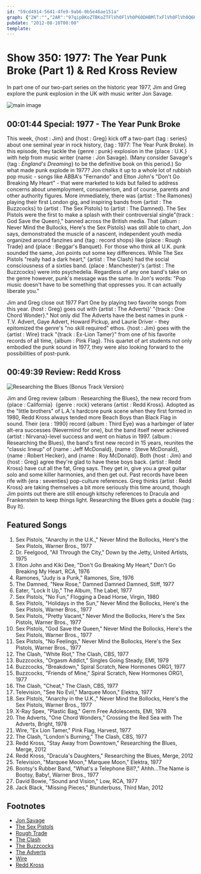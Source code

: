 ```yaml
---
id: "59cd4914-5641-4fe9-9ab6-0b5e46ae151a"
graph: {"2W":"","2AR":"97qipBKoZTBKoZTFlVh0FlVh0P60DHBMlTxFlVh0FlVh0Q6HUEBJUJRFlVh0FlVh0OyCbyBKRg8FlVh097qipX6cfd97qipBHm1G"}
pubdate: "2012-08-10T00:00"
template: 
---
```






# Show 350: 1977: The Year Punk Broke (Part 1) & Red Kross Review

In part one of our two-part series on the historic year 1977, Jim and Greg explore the punk explosion in the UK with music writer Jon Savage.

![main image](https://static.soundopinions.org/images/2012/1977_part1.jpg)



## 00:01:44 Special: 1977 - The Year Punk Broke

This week, {host : Jim} and {host : Greg} kick off a two-part {tag : series} about one seminal year in rock history, {tag : 1977: The Year Punk Broke}. In this episode, they tackle the {genre : punk} explosion in the {place : U.K.} with help from music writer {name : Jon Savage}. (Many consider Savage's {tag : *England's Dreaming*} to be the definitive book on this period.) So what made punk explode in 1977? Jon chalks it up to a whole lot of rubbish pop music - songs like ABBA's "Fernando" and Elton John's "Don't Go Breaking My Heart" - that were marketed to kids but failed to address concerns about unemployment, consumerism, and of course, parents and other authority figures. More immediately, there was {artist : The Ramones} playing their first London gig, and inspiring bands from {artist : The Buzzcocks} to {artist : The Sex Pistols} to {artist : The Damned}. The Sex Pistols were the first to make a splash with their controversial single"{track : God Save the Queen}," banned across the British media. That {album : Never Mind the Bullocks, Here's the Sex Pistols} was still able to chart, Jon says, demonstrated the muscle of a nascent, independent youth media organized around fanzines and {tag : record shops} like {place : Rough Trade} and {place : Beggar's Banquet}. For those who think all U.K. punk sounded the same, Jon points out some key differences. While The Sex Pistols "really had a dark heart," {artist : The Clash} had the social consciousness of a sixties band. {place : Manchester}'s {artist : The Buzzcocks} were into psychedelia. Regardless of any one band's take on the genre however, punk's message was the same. In Jon's words: "Pop music doesn't have to be something that oppresses you. It can actually liberate you."

Jim and Greg close out 1977 Part One by playing two favorite songs from this year. {host : Greg} goes out with {artist : The Adverts}' "{track : One Chord Wonder}." Not only did The Adverts have the best names in punk - T.V. Advert, Gaye Advert, Howard Pickup, and Laurie Driver - they epitomized the genre's "no skill required" ethos. {host : Jim} goes with the {artist : Wire} track "{track : Ex-Lion Tamer}" from one of his favorite records of all time, {album : Pink Flag}. This quartet of art students not only embodied the punk sound in 1977, they were also looking forward to the possibilities of post-punk.



## 00:49:39 Review: Redd Kross

![Researching the Blues (Bonus Track Version)](https://static.soundopinions.org/assets/350/2AR0.jpg)

Jim and Greg review {album : Researching the Blues}, the new record from {place : California}  {genre : rock} veterans {artist : Redd Kross}. Adopted as the "little brothers" of L.A.'s hardcore punk scene when they first formed in 1980, Redd Kross always tended more Beach Boys than Black Flag in sound. Their {era : 1990} record {album : Third Eye} was a harbinger of later alt-era successes (Nevermind for one), but the band itself never achieved {artist : Nirvana}-level success and went on hiatus in 1997. {album : Researching the Blues}, the band's first new record in 15 years, reunites the "classic lineup" of {name : Jeff McDonald}, {name : Steve McDonald}, {name : Robert Hecker}, and {name : Roy McDonald}. Both {host : Jim} and {host : Greg} agree they're glad to have these boys back. {artist : Redd Kross} have cut all the fat, Greg says. They get in, give you a great guitar solo and some killer harmonies, and then get out. Past records have been rife with {era : seventies} pop-culture references. Greg thinks {artist : Redd Kross} are taking themselves a bit more seriously this time around, though Jim points out there are still enough kitschy references to Dracula and Frankenstein to keep things light. Researching the Blues gets a double {tag : Buy It}.



## Featured Songs

1. Sex Pistols, "Anarchy in the U.K.," Never Mind the Bollocks, Here's the Sex Pistols, Warner Bros., 1977
2. Dr. Feelgood, "All Through the City," Down by the Jetty, United Artists, 1975
3. Elton John and Kiki Dee, "Don't Go Breaking My Heart," Don't Go Breaking My Heart, RCA, 1976
4. Ramones, "Judy is a Punk," Ramones, Sire, 1976
5. The Damned, "New Rose," Damned Damned Damned, Stiff, 1977
6. Eater, "Lock It Up," The Album, The Label, 1977
7. Sex Pistols, "No Fun," Flogging a Dead Horse, Virgin, 1980
8. Sex Pistols, "Holidays in the Sun," Never Mind the Bollocks, Here's the Sex Pistols, Warner Bros., 1977
9. Sex Pistols, "Pretty Vacant," Never Mind the Bollocks, Here's the Sex Pistols, Warner Bros., 1977
10. Sex Pistols, "God Save the Queen," Never Mind the Bollocks, Here's the Sex Pistols, Warner Bros., 1977
11. Sex Pistols, "No Feelings," Never Mind the Bollocks, Here's the Sex Pistols, Warner Bros., 1977
12. The Clash, "White Riot," The Clash, CBS, 1977
13. Buzzcocks, "Orgasm Addict," Singles Going Steady, EMI, 1979
14. Buzzcocks, "Breakdown," Spiral Scratch, New Hormones ORG1, 1977
15. Buzzcocks, "Friends of Mine," Spiral Scratch, New Hormones ORG1, 1977
16. The Clash, "Cheat," The Clash, CBS, 1977
17. Television, "See No Evil," Marquee Moon," Elektra, 1977
18. Sex Pistols, "Anarchy in the U.K.," Never Mind the Bollocks, Here's the Sex Pistols, Warner Bros., 1977
19. X-Ray Spex, "Plastic Bag," Germ Free Adolescents, EMI, 1978
20. The Adverts, "One Chord Wonders," Crossing the Red Sea with The Adverts, Bright, 1978
21. Wire, "Ex Lion Tamer," Pink Flag, Harvest, 1977
22. The Clash, "London's Burning," The Clash, CBS, 1977
23. Redd Kross, "Stay Away from Downtown," Researching the Blues, Merge, 2012
24. Redd Kross, "Dracula's Daughters," Researching the Blues, Merge, 2012
25. Television, "Marquee Moon," Marquee Moon," Elektra, 1977
26. Bootsy's Rubber Band, "What's a Telephone Bill?," Ahhh...The Name is Bootsy, Baby!, Warner Bros., 1977
27. David Bowie, "Sound and Vision," Low, RCA, 1977
28. Jack Black, "Missing Pieces," Blunderbuss, Third Man, 2012



## Footnotes

- [Jon Savage](http://www.theguardian.com/profile/jonsavage)
- [The Sex Pistols](http://www.sex-pistols.net/)
- [Rough Trade](http://www.roughtrade.com/)
- [The Clash](http://www.theclash.com/)
- [The Buzzcocks](http://www.buzzcocks.com/site/index.html)
- [The Adverts](http://www.allmusic.com/artist/the-adverts-mn0000753617)
- [Wire](http://www.allmusic.com/artist/wire-mn0000672910)
- [Redd Kross](http://reddkross.com/)